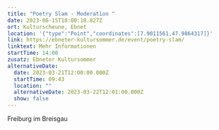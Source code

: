 ```yaml
---
title: "Poetry Slam - Moderation "
date: 2023-06-15T18:00:18.827Z
ort: Kulturscheune, Ebnet
location: '{"type":"Point","coordinates":[7.9011561,47.9864317]}'
link: https://ebneter-kultursommer.de/event/poetry-slam/
linktext: Mehr Informationen
startTime: 14:00
zusatz: Ebneter Kultursommer
alternativeDate:
  date: 2023-03-21T12:00:00.000Z
  startTime: 09:43
  location: ""
  alternativeDate: 2023-03-22T12:01:00.000Z
  show: false
---
```

F﻿reiburg im Breisgau